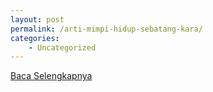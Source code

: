 ```yaml
---
layout: post
permalink: /arti-mimpi-hidup-sebatang-kara/
categories:
    - Uncategorized
---
```


[Baca Selengkapnya](/03)